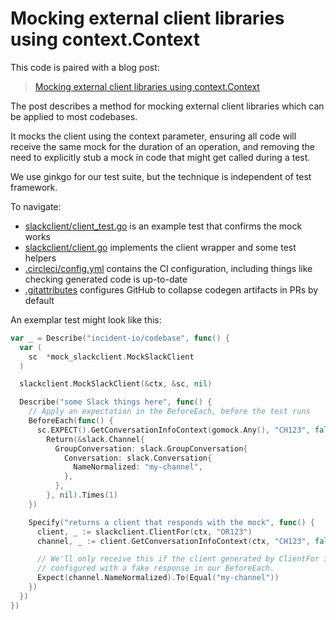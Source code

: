 # Mocking external client libraries using context.Context

This code is paired with a blog post:

> [Mocking external client libraries using context.Context](https://incident.io/block/mocking-clients)

The post describes a method for mocking external client libraries which can be
applied to most codebases.

It mocks the client using the context parameter, ensuring all code will receive
the same mock for the duration of an operation, and removing the need to
explicitly stub a mock in code that might get called during a test.

We use ginkgo for our test suite, but the technique is independent of test
framework.

To navigate:

- [slackclient/client_test.go](slackclient/client_test.go) is an example test
  that confirms the mock works
- [slackclient/client.go](slackclient/client.go) implements the client wrapper
  and some test helpers
- [.circleci/config.yml](.circleci/config.yml) contains the CI configuration,
  including things like checking generated code is up-to-date
- [.gitattributes](.gitattributes) configures GitHub to collapse codegen
  artifacts in PRs by default

An exemplar test might look like this:

```go
var _ = Describe("incident-io/codebase", func() {
  var (
    sc  *mock_slackclient.MockSlackClient
  )

  slackclient.MockSlackClient(&ctx, &sc, nil)

  Describe("some Slack things here", func() {
    // Apply an expectation in the BeforeEach, before the test runs
    BeforeEach(func() {
      sc.EXPECT().GetConversationInfoContext(gomock.Any(), "CH123", false).
        Return(&slack.Channel{
          GroupConversation: slack.GroupConversation{
            Conversation: slack.Conversation{
              NameNormalized: "my-channel",
            },
          },
        }, nil).Times(1)
    })

    Specify("returns a client that responds with the mock", func() {
      client, _ := slackclient.ClientFor(ctx, "OR123")
      channel, _ := client.GetConversationInfoContext(ctx, "CH123", false)

      // We'll only receive this if the client generated by ClientFor is the mock we
      // configured with a fake response in our BeforeEach.
      Expect(channel.NameNormalized).To(Equal("my-channel"))
    })
  })
})
```
